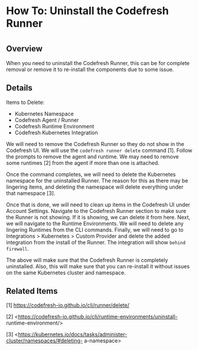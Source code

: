 # How To: Uninstall the Codefresh Runner

#

## Overview

When you need to uninstall the Codefresh Runner, this can be for complete
removal or remove it to re-install the components due to some issue.

## Details

Items to Delete:

  * Kubernetes Namespace
  * Codefresh Agent / Runner
  * Codefresh Runtime Environment
  * Codefresh Kubernetes Integration

We will need to remove the Codefresh Runner so they do not show in the
Codefresh UI. We will use the `codefresh runner delete` command [1]. Follow
the prompts to remove the agent and runtime. We may need to remove some
runtimes [2] from the agent if more than one is attached.

Once the command completes, we will need to delete the Kubernetes namespace
for the uninstalled Runner. The reason for this as there may be lingering
items, and deleting the namespace will delete everything under that namespace
[3].

Once that is done, we will need to clean up items in the Codefresh UI under
Account Settings. Navigate to the Codefresh Runner section to make sure the
Runner is not showing. If it is showing, we can delete it from here. Next, we
will navigate to the Runtime Environments. We will need to delete any
lingering Runtimes from the CLI commands. Finally, we will need to go to
Integrations > Kubernetes > Custom Provider and delete the added integration
from the install of the Runner. The integration will show `behind firewall`.

The above will make sure that the Codefresh Runner is completely uninstalled.
Also, this will make sure that you can re-install it without issues on the
same Kubernetes cluster and namespace.

## Related Items

[1] <https://codefresh-io.github.io/cli/runner/delete/>

[2] <https://codefresh-io.github.io/cli/runtime-environments/uninstall-
runtime-environment/>

[3] <https://kubernetes.io/docs/tasks/administer-cluster/namespaces/#deleting-
a-namespace>

